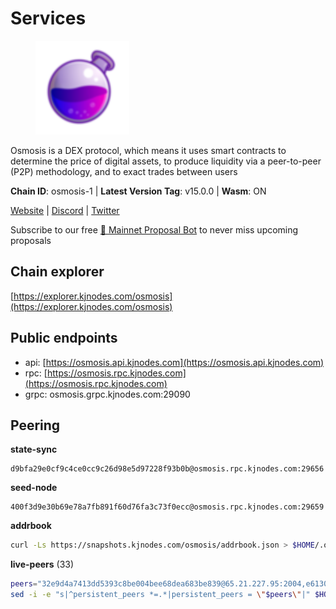 # Services

<figure><img src="https://raw.githubusercontent.com/kj89/cosmos-images/main/logos/osmosis.png" width="150" alt=""><figcaption></figcaption></figure>

Osmosis is a DEX protocol, which means it uses smart contracts  to determine the price of digital assets, to produce liquidity  via a peer-to-peer (P2P) methodology, and to exact trades between users

**Chain ID**: osmosis-1 | **Latest Version Tag**: v15.0.0 | **Wasm**: ON

[Website](https://osmosis.zone) | [Discord](https://discord.gg/osmosis) | [Twitter](https://twitter.com/osmosiszone)



Subscribe to our free [🤖 Mainnet Proposal Bot](https://t.me/kjnodes_proposal_bot) to never miss upcoming proposals


## Chain explorer
[https://explorer.kjnodes.com/osmosis](https://explorer.kjnodes.com/osmosis)

## Public endpoints

* api: [https://osmosis.api.kjnodes.com](https://osmosis.api.kjnodes.com)
* rpc: [https://osmosis.rpc.kjnodes.com](https://osmosis.rpc.kjnodes.com)
* grpc: osmosis.grpc.kjnodes.com:29090

## Peering

**state-sync**

```text
d9bfa29e0cf9c4ce0cc9c26d98e5d97228f93b0b@osmosis.rpc.kjnodes.com:29656
```

**seed-node**

```text
400f3d9e30b69e78a7fb891f60d76fa3c73f0ecc@osmosis.rpc.kjnodes.com:29659
```

**addrbook**
```bash
curl -Ls https://snapshots.kjnodes.com/osmosis/addrbook.json > $HOME/.osmosisd/config/addrbook.json
```

**live-peers** (33)
```bash
peers="32e9d4a7413dd5393c8be004bee68dea683be839@65.21.227.95:2004,e613079d9b1c1c688963215a975cc9b29722f4fb@65.108.238.103:12556,42f42a4b3527b927d5002d45abd37f66ecdd4861@51.178.74.75:16656,3197daa0ee5245b17a546be032ff0f6814e1d1db@148.251.191.239:26656,406f64a8d601e34d7311fd61ec87b0c7028bd230@138.201.23.39:46656,82e224c9640048a6513c589e904c0d903bb99f32@74.118.140.23:26656,fc590afe489a1b9ca8ff3f2fb396dbc20b1997a4@204.16.244.254:26656,d9bfa29e0cf9c4ce0cc9c26d98e5d97228f93b0b@65.109.88.38:29656,e0fbdbdce6ec8797412751edd00fbaf114c42fad@34.220.226.204:26656,724cef11bbe866269b3d67f7dd5ea539cc4096bf@198.244.164.186:26656,2736d870197d443e463b4ff4b7b52f1cec920030@45.63.39.14:26656,797094953d830f8727f3b5175f2b205df16d5867@45.77.212.231:26656,407267ac44b20a0a4258d0bbca1c9f657bf88d08@74.118.143.19:26656,43785e5ffd8783393ea8094f77efcee5bdbcdce3@78.141.244.18:26656,f9a920a61ee994b12b77178dd5f1fc1ed39b7cd2@142.132.255.49:26656,bfb67b2ae345955d6bc0991450120669c683386e@149.56.25.66:26656,0419c998d6aac0afdb05808ad9a935670248e209@65.108.204.56:26656,20913e92e8b9ea2d80ad34edd9b52e97886cf616@54.37.30.181:26656,30e9432879d5b0976b88e52120dc12338e40fc33@65.108.108.176:26656,47e4075978458bfc382630b2a46aabbbbf7977b2@143.198.234.114:26656,42745690b41f6a7515c4a87d88efda2e82b55b76@78.46.94.183:26656,f95d9634ad68b8f0ac80ce308adb71d8c119ada5@141.98.219.104:26656,f4b811759e55f665180545ad5e1b42573f660861@135.181.181.251:26656,a6283307952423c1751431c220d11ed36b61ed84@143.110.237.113:26656,31e7a8b8cc97e85472c609f9d220fdd9536d4f4d@94.130.220.54:26656,4e38d3caa1554d7f46a2654fa9997554c13f61f2@95.216.96.61:26656,980b15331dece2aa8020c1800b9c00ddb273c872@138.201.32.103:30656,e81c3c20833cfb5d652a9c842c9f1c8b1835479d@108.61.190.21:26656,c5358545d951ae666c695903036c1e93578951eb@135.181.176.113:26656,1c02ae0be21e3b08d9beadf91c26aec4193d2659@135.181.22.238:26656,729219c108c059824ea9a17c09d11adc99226db4@66.172.36.139:36656,4d77e289ae2353c5a07a804df42fa306eee318f0@18.159.135.176:26656,80297796660c7a464f19d639b66dcbda8edc0dba@3.15.176.200:26656"
sed -i -e "s|^persistent_peers *=.*|persistent_peers = \"$peers\"|" $HOME/.osmosisd/config/config.toml
```
